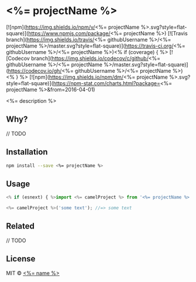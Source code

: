 # <%= projectName %>

[![npm](https://img.shields.io/npm/v/<%= projectName %>.svg?style=flat-square)](https://www.npmjs.com/package/<%= projectName %>)
[![Travis branch](https://img.shields.io/travis/<%= githubUsername %>/<%= projectName %>/master.svg?style=flat-square)](https://travis-ci.org/<%= githubUsername %>/<%= projectName %>)<% if (coverage) { %>
[![Codecov branch](https://img.shields.io/codecov/c/github/<%= githubUsername %>/<%= projectName %>/master.svg?style=flat-square)](https://codecov.io/gh/<%= githubUsername %>/<%= projectName %>)<% } %>
[![npm](https://img.shields.io/npm/dm/<%= projectName %>.svg?style=flat-square)](https://npm-stat.com/charts.html?package=<%= projectName %>&from=2016-04-01)

<%= description %>

## Why?

// TODO

## Installation

```sh
npm install --save <%= projectName %>
```

## Usage

```js
<% if (esnext) { %>import <%= camelProject %> from '<%= projectName %>'; %><% } else { %>const <%= camelProject %> = require('<%= projectName %>');<% } %>

<%= camelProject %>('some text'); //=> some text
```

## Related

// TODO

## License

MIT &copy; [<%= name %>](<%= website %>)
